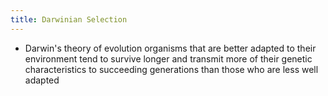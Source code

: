 ```yaml
---
title: Darwinian Selection
---
```


- Darwin's theory of evolution organisms that are better adapted to their environment tend to survive longer and transmit more of their genetic characteristics to succeeding generations than those who are less well adapted